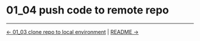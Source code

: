 # 01_04 push code to remote repo
<!-- FooterStart -->
---
[← 01_03 clone repo to local environment](../01_04_clone_repo_to_local_environment/README.md) | [README →](../01_06_push_code_to_a_remote_repo/README.md)
<!-- FooterEnd -->
